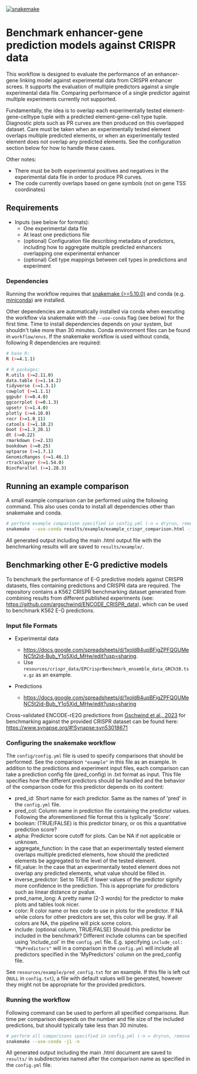 [![snakemake](https://img.shields.io/badge/snakemake-%E2%89%A55.10.0-brightgreen.svg)](https://snakemake.readthedocs.io/en/stable/index.html)

# Benchmark enhancer-gene prediction models against CRISPR data

This workflow is designed to evaluate the performance of an enhancer-gene linking model against
experimental data from CRISPR enhancer screes. It supports the evaluation of multiple predictors
against a single experimental data file. Comparing performance of a single predictor against
multiple experiments currently not supported.

Fundamentally, the idea is to overlap each experimentally tested element-gene-celltype tuple with a
predicted element-gene-cell type tuple. Diagnostic plots such as PR curves are then produced on this
overlapped dataset. Care must be taken when an experimentally tested element overlaps multiple
predicted elements, or when an experimentally tested element does not overlap any predicted
elements. See the configuration section below for how to handle these cases. 

Other notes:

 * There must be both experimental positives and negatives in the experimental data file in order to
 produce PR curves.
 * The code currently overlaps based on gene symbols (not on gene TSS coordinates)

## Requirements
 * Inputs (see below for formats):
 	* One experimental data file 
 	* At least one predictions file
 	* (optional) Configuration file describing metadata of predictors, including how to aggregate
  multiple predicted enhancers overlapping one experimental enhancer
 	* (optional) Cell type mappings between cell types in predictions and experiment
 	
### Dependencies
Running the workflow requires that
[snakemake (>=5.10.0)](https://snakemake.readthedocs.io/en/stable/index.html) and conda
(e.g. [miniconda](https://docs.conda.io/en/latest/miniconda.html)) are installed.

Other dependencies are automatically installed via conda when executing the workflow via snakemake
with the `--use-conda` flag (see below) for the first time. Time to install dependencies depends on
your system, but shouldn't take more than 30 minutes. Conda environment files can be found in
`workflow/envs`. If the snakemake workflow is used without conda, following R dependencies are
required:

```sh
# base R:
R (>=4.1.1)

# R packages:
R.utils (>=2.11.0)
data.table (>=1.14.2)
tidyverse (>=1.3.1)
cowplot (>=1.1.1)
ggpubr (>=0.4.0)
ggcorrplot (>=0.1.3)
upsetr (>=1.4.0)
plotly (>=4.10.0)
rocr (>=1.0_11)
catools (>=1.18.2)
boot (>=1.3_28.1)
dt (>=0.22)
rmarkdown (>=2.13)
bookdown (>=0.25)
optparse (>=1.7.1)
GenomicRanges (>=1.46.1)
rtracklayer (>=1.54.0)
BiocParallel (>=1.28.3)
```

## Running an example comparison
A small example comparison can be performed using the following command. This also uses conda to
install all dependencies other than snakemake and conda.
```sh
# perform example comparison specified in config.yml (-n = dryrun, remove for execution)
snakemake --use-conda results/example/example_crispr_comparison.html -j1 -n
```

All generated output including the main .html output file with the benchmarking results will are
saved to `results/example/`.

## Benchmarking other E-G predictive models
To benchmark the performance of E-G predictive models against CRISPR datasets, files containing
predictions and CRISPR data are required. The repository contains a K562 CRISPR benchmarking dataset
generated from combining results from different published experiments (see:
https://github.com/argschwind/ENCODE_CRISPR_data), which can be used to benchmark K562 E-G
predictions.

### Input file Formats

* Experimental data
  * <https://docs.google.com/spreadsheets/d/1xold84upBFigZPFQGUMeNC5t2id-Bub_Y1o5Xid_MHw/edit?usp=sharing>.
  * Use `resources/crispr_data/EPCrisprBenchmark_ensemble_data_GRCh38.tsv.gz` as an example.

* Predictions
  * <https://docs.google.com/spreadsheets/d/1xold84upBFigZPFQGUMeNC5t2id-Bub_Y1o5Xid_MHw/edit?usp=sharing>

Cross-validated ENCODE-rE2G predictions from
[Gschwind et al., 2023](https://www.biorxiv.org/content/10.1101/2023.11.09.563812v1) for
benchmarking against the provided CRISPR dataset can be found here:
https://www.synapse.org/#!Synapse:syn53018671

### Configuring the snakemake workflow
The `config/config.yml` file is used to specify comparisons that should be performed. See the
comparison `"example"` in this file as an example. In addition to the predictions and experiment
input files, each comparison can take a prediction config file (pred_config) in .txt format as input.
This file specifies how the different predictors should be handled and the behavior of the comparison
code for this predictor depends on its content:

 * pred_id: Short name for each predictor. Same as the names of 'pred' in the `config.yml` file.
 * pred_col: Column name in prediction file containing the predictor values. Following the
 aforementioned file format this is typlically 'Score'.
 * boolean: (TRUE/FALSE) is this predictor binary, or os this a quantitative prediction score?
 * alpha: Predictor score cutoff for plots. Can be NA if not applicable or unknown.
 * aggregate_function: In the case that an experimentally tested element overlaps multiple predicted
 elements, how should the predicted elements be aggregated to the level of the tested element. 
 * fill_value: In the case that an experimentally tested element does not overlap any predicted
 elements, what value should be filled in.
 * inverse_predictor: Set to TRUE if lower values of the predictor signify more confidence in the
 prediction. This is appropriate for predictors such as linear distance or pvalue.
 * pred_name_long: A pretty name (2-3 words) for the predictor to make plots and tables look nicer.
 * color: R color name or hex code to use in plots for the predictor. If NA while colors for other
 predictors are set, this color will be gray. If all colors are NA, the pipeline will pick some
 colors.
 * include: (optional column, TRUE/FALSE) Should this predictor be included in the benchmark?
 Different include columns can be specified using 'include_col' in the `config.yml` file. E.g. 
 specifying `include_col: "MyPredictors"` will in a comparison in the `config.yml` will include all
 predictors specified in the 'MyPredictors' column on the pred_config file.
 
See `resources/example/pred_config.txt` for an example. If this file is left out (`NULL` in 
`config.txt`), a file with default values will be generated, however they might not be appropriate
for the provided predictors.

### Running the workflow
Following command can be used to perform all specified comparisons. Run time per comparison depends
on the number and file size of the included predictions, but should typically take less than
30 minutes.
```sh
# perform all comparisons specified in config.yml (-n = dryrun, remove for execution)
snakemake --use-conda -j1 -n
```

All generated output including the main .html document are saved to `results/` in subdirectories 
named after the comparison name as specified in the `config.yml` file.
